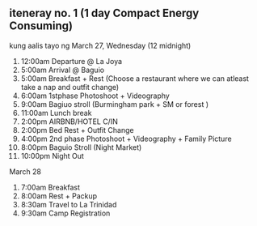 ## iteneray no. 1 (1 day Compact Energy Consuming)
 
kung aalis tayo ng March 27, Wednesday (12 midnight)
1. 12:00am    Departure @ La Joya 
2. 5:00am     Arrival @ Baguio 
3. 5:00am     Breakfast + Rest (Choose a restaurant where we can atleast take a nap and outfit change)
4. 6:00am     1stphase Photoshoot + Videography
5. 9:00am 	  Bagiuo stroll (Burmingham park + SM or forest )
6. 11:00am 	  Lunch break 
7. 2:00pm     AIRBNB/HOTEL C/IN
8. 2:00pm	    Bed Rest + Outfit Change
9. 4:00pm     2nd phase Photoshoot + Videography + Family Picture
10. 8:00pm    Baguio Stroll (Night Market)
11. 10:00pm   Night Out

March 28

1. 7:00am     Breakfast
2. 8:00am     Rest + Packup
3. 8:30am     Travel to La Trinidad
4. 9:30am     Camp Registration